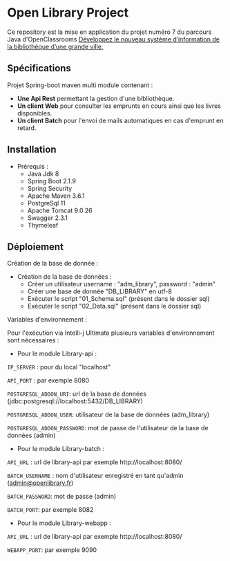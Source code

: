 # Open Library Project

Ce repository est la mise en application du projet numéro 7 du parcours Java d'OpenClassrooms [Développez le nouveau système d’information de la bibliothèque d’une grande ville.](https://openclassrooms.com/fr/projects/124/assignment)

## Spécifications

Projet Spring-boot maven multi module contenant :

  * __Une Api Rest__ permettant la gestion d'une bibliothèque.
  * __Un client Web__ pour consulter les emprunts en cours ainsi que les livres disponibles.
  * __Un client Batch__ pour l'envoi de mails automatiques en cas d'emprunt en retard.
  
## Installation

  * Prérequis :
    * Java Jdk 8
    * Spring Boot 2.1.9
    * Spring Security
    * Apache Maven 3.6.1
    * PostgreSql 11
    * Apache Tomcat 9.0.26
    * Swagger 2.3.1
    * Thymeleaf

## Déploiement

  Création de la base de donnée :
  
  * Création de la base de données :
    * Créer un utilisateur username : "adm_library", password : "admin"
    * Créer une base de donnée "DB_LIBRARY" en utf-8
    * Exécuter le script "01_Schema.sql" (présent dans le dossier sql)
    * Exécuter le script "02_Data.sql" (présent dans le dossier sql)

  Variables d'environnement :
  
   Pour l'exécution via Intelli-j Ultimate plusieurs variables d'environnement sont nécessaires :
   
   * Pour le module Library-api :
    
   ```IP_SERVER``` : pour du local "localhost"    
   
   ```API_PORT``` : par exemple 8080
   
   ```POSTGRESQL_ADDON_URI```: url de la base de données (jdbc:postgresql://localhost:5432/DB_LIBRARY)
   
   ```POSTGRESQL_ADDON_USER```: utilisateur de la base de données (adm_library)
   
   ```POSTGRESQL_ADDON_PASSWORD```: mot de passe de l'utilisateur de la base de données (admin)
   
   * Pour le module Library-batch :
   
   ```API_URL``` : url de library-api par exemple http://localhost:8080/
   
   ```BATCH_USERNAME``` : nom d'utilisateur enregistré en tant qu'admin (admin@openlibrary.fr)
   
   ```BATCH_PASSWORD```: mot de passe (admin)
   
   ```BATCH_PORT```: par exemple 8082
   
   * Pour le module Library-webapp :
   
   ```API_URL``` : url de library-api par exemple http://localhost:8080/
   
   ```WEBAPP_PORT```: par exemple 9090
   
    
   
    
